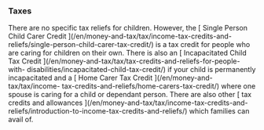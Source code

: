 ###  Taxes

There are no specific tax reliefs for children. However, the [ Single Person
Child Carer Credit ](/en/money-and-tax/tax/income-tax-credits-and-
reliefs/single-person-child-carer-tax-credit/) is a tax credit for people who
are caring for children on their own. There is also an [ Incapacitated Child
Tax Credit ](/en/money-and-tax/tax/tax-credits-and-reliefs-for-people-with-
disabilities/incapacitated-child-tax-credit/) if your child is permanently
incapacitated and a [ Home Carer Tax Credit ](/en/money-and-tax/tax/income-
tax-credits-and-reliefs/home-carers-tax-credit/) where one spouse is caring
for a child or dependant person. There are also other [ tax credits and
allowances ](/en/money-and-tax/tax/income-tax-credits-and-
reliefs/introduction-to-income-tax-credits-and-reliefs/) which families can
avail of.
